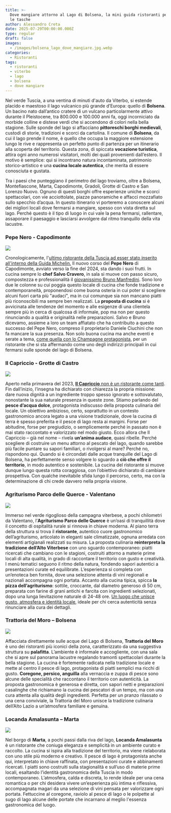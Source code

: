 ```yaml
---
title: >-
  Dove mangiare attorno al Lago di Bolsena, la mini guida ristoranti per tutte
  le tasche
author: Alessandro Creta
date: 2025-07-29T00:00:00.000Z
type: regular
draft: false
images:
  - /images/bolsena_lago_dove_mangiare.jpg.webp
categories:
  - Ristoranti
tags:
  - ristoranti
  - viterbo
  - lago
  - bolsena
  - dove mangiare
---
```


Nel verde Tuscia, a una ventina di minuti d'auto da Viterbo, si estende placido e maestoso il lago vulcanico più grande d’Europa: quello di **Bolsena**. Un bacino nato dall’antico cratere di un vulcano particolarmente attivo durante il Pleistocene, tra 800.000 e 100.000 anni fa, oggi incorniciato da morbide colline e distese verdi che si accendono di colori nella bella stagione. Sulle sponde del lago si affacciano **pittoreschi borghi medievali**, custodi di storie, tradizioni e scorci da cartolina. Il comune di **Bolsena**, da cui il lago prende il nome, è quello che occupa la maggiore estensione lungo le rive e rappresenta un perfetto punto di partenza per un itinerario alla scoperta del territorio. Questa zona, di spiccata **vocazione turistica**, attira ogni anno numerosi visitatori, molti dei quali provenienti dall’estero. Il motivo è semplice: qui si incontrano natura incontaminata, patrimonio storico-artistico e una **cucina locale autentica**, che merita di essere conosciuta e gustata.

Tra i paesi che punteggiano il perimetro del lago troviamo, oltre a Bolsena, Montefiascone, Marta, Capodimonte, Gradoli, Grotte di Castro e San Lorenzo Nuovo. Ognuno di questi borghi offre esperienze uniche e scorci spettacolari, con vie acciottolate, piazze panoramiche e affacci mozzafiato sullo specchio d’acqua. In questo itinerario vi porteremo a conoscere alcuni dei migliori locali dove fermarsi a mangiare, spesso con vista diretta sul lago. Perché questo è il tipo di luogo in cui vale la pena fermarsi, rallentare, assaporare il paesaggio e lasciarsi avvolgere dal ritmo tranquillo della vita lacustre.

### Pepe Nero - Capodimonte

![](/images/ombrichelli_puttanesca_pepe_nero_capodimonte_bolsena_alessandro_creta.jpg.webp)

Cronologicamente, l'[ultimo ristorante della Tuscia ad esser stato inserito all'interno della Guida Michelin.](https://centrotavola.eu/post/un-ristorante-della-tuscia-nella-nuova-guida-michelin-new-entry-il-pepe-nero-di-capodimonte/) Il nuovo corso del **Pepe Nero** di Capodimonte, avviato verso la fine del 2024, sta dando i suoi frutti. In cucina sempre lo **chef Salvo Cravero**, in sala si muove con passo sicuro, compostezza e professionalità il [giovanissimo Bruno Manfredini](https://centrotavola.eu/post/bruno-manfredini-al-pepe-nero-di-capodimonte-uno-dei-maitre-pi-giovani-della-tuscia/). Sono loro due le colonne su cui poggia questo locale di cucina che fonde tradizione e contemporaneità, proponendosi come buona osteria in cui poter sì scegliere alcuni fuori carta più "audaci", ma in cui comunque sia non mancano piatti più riconoscibili ma sempre ben realizzati. La **proposta di cucina** si è avvicinata alle tendenze del momento e alle esigenze di una clientela sempre più in cerca di qualcosa di informale, pop ma non per questo rinunciando a qualità e originalità nelle preparazioni. Salvo e Bruno dicevamo, assieme a loro un team affiatato che ha contribuito a questo successo del Pepe Nero, compreso il proprietario Daniele Ciuchini che non fa mancare la sua presenza. Non solo buona cucina ma anche eventi e serate a tema, [come quella con lo Champagne protagonista](https://centrotavola.eu/post/lo-champagne-sul-lago-di-bolsena-al-pepe-nero-serata-con-encry/), per un ristorante che si sta affermando come uno degli indirizzi principali in cui fermarsi sulle sponde del lago di Bolsena.

### Il Capriccio - Grotte di Castro

![](/images/bolsena_lago_capriccio_dove_mangiare_guida_sbroscia_alessandro_creta.jpg.webp)

Aperto nella primavera del 2023, [**Il Capriccio** non è un ristorante come tanti](https://centrotavola.eu/post/2024-12-09-pesce-di-lago-a-grotte-di-castro-piu-che-un-capriccio-e-una-filosofia/). Fin dall’inizio, l’insegna ha dichiarato con chiarezza la propria missione: dare nuova dignità a un ingrediente troppo spesso ignorato e sottovalutato, nonostante la sua naturale presenza in queste zone. Stiamo parlando del **pesce d’acqua dolce**, protagonista indiscusso della proposta culinaria del locale. Un obiettivo ambizioso, certo, soprattutto in un contesto gastronomico ancora legato a una visione tradizionale, dove la cucina di terra è spesso preferita e il pesce di lago resta ai margini. Forse per abitudine, forse per pregiudizio, o semplicemente perché in passato non è mai stato raccontato e valorizzato nel modo giusto. Ecco allora che Il Capriccio – già nel nome – rivela **un’anima audace**, quasi ribelle. Perché scegliere di costruire un menu attorno al pescato del lago, quando sarebbe più facile puntare su sapori familiari, o rivolgersi al mare? Perché no, rispondono qui. Quando si è circondati dalle acque tranquille del Lago di Bolsena, ha perfettamente senso volgere lo sguardo a **ciò che offre il territorio**, in modo autentico e sostenibile. La cucina del ristorante si muove dunque lungo questa rotta coraggiosa, con l’obiettivo dichiarato di cambiare prospettiva. Con qualche inevitabile sfida lungo il percorso, certo, ma con la determinazione di chi crede davvero nella propria visione.

### Agriturismo Parco delle Querce - Valentano

![](/images/tartare-parco-querce.jpg)

Immerso nel verde rigoglioso della campagna viterbese, a pochi chilometri da Valentano, l’**Agriturismo Parco delle Querce** è un’oasi di tranquillità dove il concetto di ospitalità rurale si rinnova in chiave moderna. Al piano terra della struttura si trova il **ristorante**, autentico cuore gastronomico dell’agriturismo, articolato in eleganti sale climatizzate, ognuna arredata con elementi artigianali realizzati su misura. La proposta culinaria **reinterpreta la tradizione dell’Alto Viterbese** con uno sguardo contemporaneo: piatti ricercati che cambiano con le stagioni, costruiti attorno a materie prime locali di alta qualità, in grado di raccontare il territorio con gusto e creatività. I menù tematici seguono il ritmo della natura, fondendo sapori autentici a presentazioni curate ed equilibrate. L’esperienza si completa con un’enoteca ben fornita, dove una selezione attenta di vini regionali e nazionali accompagna ogni portata. Accanto alla cucina tipica, spicca **la pizza dell’agriturismo**: sottile, croccante, dal diametro generoso di 50 cm, preparata con farine di grani antichi e farcita con ingredienti selezionati, dopo una lunga lievitazione naturale di 24-48 ore. [Un luogo che unisce gusto, atmosfera e identità locale](https://centrotavola.eu/post/tra-gastronomia-e-accoglienza-lidentit-della-tuscia-racchiusa-a-parco-delle-querce/), ideale per chi cerca autenticità senza rinunciare alla cura dei dettagli.

### Trattoria del Moro – Bolsena

![](/images/trattoria-del-moro-bolsena-dove-mangiare.jpg)

Affacciata direttamente sulle acque del Lago di Bolsena, **Trattoria del Moro** è uno dei ristoranti più iconici della zona, caratterizzato da una suggestiva struttura su **palafitta**. L’ambiente è informale e accogliente, con una sala che si apre sul panorama lacustre regalando tramonti spettacolari durante la bella stagione. La cucina è fortemente radicata nella tradizione locale e mette al centro il pesce di lago, protagonista di piatti semplici ma ricchi di gusto. **Coregone, persico, anguilla** alla vernaccia e zuppa di pesce sono alcune delle specialità che raccontano il territorio con autenticità. La proposta gastronomica è generosa e diretta, con sapori netti e preparazioni casalinghe che richiamano la cucina dei pescatori di un tempo, ma con una cura attenta alla qualità degli ingredienti. Perfetta per un pranzo rilassato o una cena conviviale, la Trattoria del Moro unisce la tradizione culinaria dell’Alto Lazio a un’atmosfera familiare e genuina.

### Locanda Amalasunta – Marta

![](/images/locanda-amalasunta-bolsena-dove-mangiare.jpg)

Nel borgo di **Marta**, a pochi passi dalla riva del lago, **Locanda Amalasunta** è un ristorante che coniuga eleganza e semplicità in un ambiente curato e raccolto. La cucina si ispira alla tradizione del territorio, ma viene rielaborata con uno stile più moderno e creativo. Il pesce di lago è protagonista anche qui, interpretato in chiave raffinata, con presentazioni curate e abbinamenti ricercati. I piatti sono costruiti sulla stagionalità e sull’uso di materie prime locali, esaltando l’identità gastronomica della Tuscia in modo contemporaneo. L’atmosfera, calda e discreta, lo rende ideale per una cena romantica o per chi desidera vivere un’esperienza più intima e riflessiva, accompagnata magari da una selezione di vini pensata per valorizzare ogni portata. Fettuccine al coregone, raviolo al pesce di lago o le polpette al sugo di lago alcune delle portate che incarnano al meglio l'essenza gastronomica del luogo.
